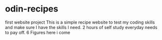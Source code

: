 # odin-recipes
first website project
This is a simple recipe website to test my coding skills and make sure I have the skills I need. 2 hours of self study everyday needs to pay off.
6 Figures here i come
